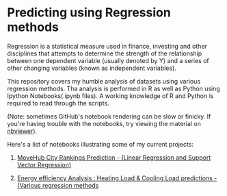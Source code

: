 
# Predicting using Regression methods

Regression is a statistical measure used in finance, investing and other disciplines that attempts to determine the strength of the relationship between one dependent variable (usually denoted by Y) and a series of other changing variables (known as independent variables).

This repository covers my humble analysis of datasets using various regression methods. Tha analysis is performed in R as well as Python using Ipython Notebooks(.ipynb files). A working knowledge of R and Python is required to read through the scripts.

(Note: sometimes GitHub's notebook rendering can be slow or finicky. If you're having trouble with the notebooks, try viewing the material on [nbviewer](http://nbviewer.jupyter.org/)). 

Here's a list of notebooks illustrating some of my current projects:


1.  [MoveHub City Rankings Prediction - (Linear Regression and Support Vector Regression)](https://github.com/sinju-pau/Predicting-using-Regression-methods/blob/master/Movehubcityrankings.ipynb)

2.  [Energy efficiency Analysis : Heating Load & Cooling Load predictions -(Various regression methods](https://github.com/sinju-pau/Predicting-using-Regression-methods/blob/master/Energyefficiency.ipynb)





